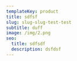```yaml
---
templateKey: product
title: sdfsf
slug: slug-slug-test-test
subtitle: duff
image: /img/2.png
seo:
  title: sdfsdf
  description: dsfdsf
---
```

